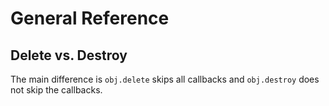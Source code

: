 # General Reference

## Delete vs. Destroy

The main difference is `obj.delete` skips all callbacks and `obj.destroy` does not skip the callbacks.
